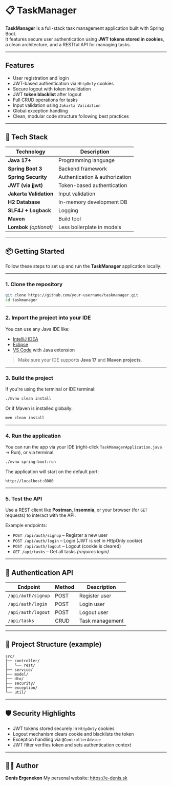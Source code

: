 # 📋 TaskManager

**TaskManager** is a full-stack task management application built with Spring Boot.  
It features secure user authentication using **JWT tokens stored in cookies**, a clean architecture, and a RESTful API for managing tasks.

---

## Features

-  User registration and login
-  JWT-based authentication via `HttpOnly` cookies
-  Secure logout with token invalidation
-  JWT **token blacklist** after logout
-  Full CRUD operations for tasks
-  Input validation using `Jakarta Validation`
-  Global exception handling
-  Clean, modular code structure following best practices

---

## 🧰 Tech Stack

| Technology              | Description                     |
|-------------------------|---------------------------------|
| **Java 17+**            | Programming language            |
| **Spring Boot 3**       | Backend framework               |
| **Spring Security**     | Authentication & authorization |
| **JWT (via jjwt)**      | Token-based authentication      |
| **Jakarta Validation**  | Input validation                |
| **H2 Database**         | In-memory development DB        |
| **SLF4J + Logback**     | Logging                         |
| **Maven**               | Build tool                      |
| **Lombok** *(optional)* | Less boilerplate in models      |

---

## 📦 Getting Started

Follow these steps to set up and run the **TaskManager** application locally:

---

### 1. **Clone the repository**

```bash
git clone https://github.com/your-username/taskmanager.git
cd taskmanager
```

---

### 2. **Import the project into your IDE**

You can use any Java IDE like:

- [IntelliJ IDEA](https://www.jetbrains.com/idea/)
- [Eclipse](https://www.eclipse.org/)
- [VS Code](https://code.visualstudio.com/) with Java extension

> Make sure your IDE supports **Java 17** and **Maven projects**.

---

### 3. **Build the project**

If you're using the terminal or IDE terminal:

```bash
./mvnw clean install
```

Or if Maven is installed globally:

```bash
mvn clean install
```

---

### 4. **Run the application**

You can run the app via your IDE (right-click `TaskManagerApplication.java` → Run), or via terminal:

```bash
./mvnw spring-boot:run
```

The application will start on the default port:

```
http://localhost:8080
```

---

### 5. **Test the API**

Use a REST client like **Postman**, **Insomnia**, or your browser (for `GET` requests) to interact with the API.

Example endpoints:

- `POST /api/auth/signup` – Register a new user
- `POST /api/auth/login` – Login (JWT is set in HttpOnly cookie)
- `POST /api/auth/logout` – Logout (cookie is cleared)
- `GET /api/tasks` – Get all tasks *(requires login)*

---

## 🔐 Authentication API

| Endpoint             | Method | Description        |
|----------------------|--------|--------------------|
| `/api/auth/signup`   | POST   | Register user      |
| `/api/auth/login`    | POST   | Login user         |
| `/api/auth/logout`   | POST   | Logout user        |
| `/api/tasks`         | CRUD   | Task management    |

---

## 📁 Project Structure (example)

```
src/
├── controller/
│   └── rest/
├── service/
├── model/
├── dto/
├── security/
├── exception/
└── util/
```

---

## 🛡️ Security Highlights

- JWT tokens stored securely in `HttpOnly` cookies
- Logout mechanism clears cookie and blacklists the token
- Exception handling via `@ControllerAdvice`
- JWT filter verifies token and sets authentication context

---

## 👨‍💼 Author

**Denis  Ergenekon**
My personal website: https://e-denis.sk
